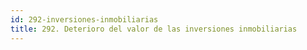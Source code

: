 ```yaml
---
id: 292-inversiones-inmobiliarias
title: 292. Deterioro del valor de las inversiones inmobiliarias
---
```

